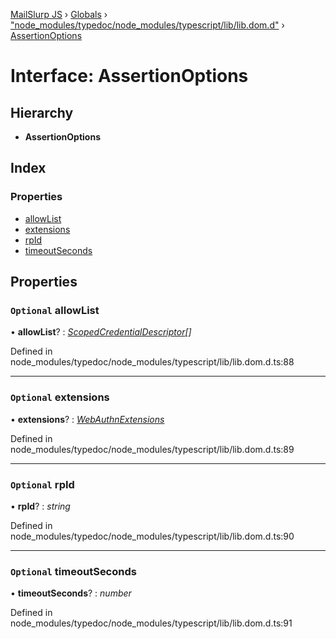 [MailSlurp JS](../README.md) › [Globals](../globals.md) › ["node_modules/typedoc/node_modules/typescript/lib/lib.dom.d"](../modules/_node_modules_typedoc_node_modules_typescript_lib_lib_dom_d_.md) › [AssertionOptions](_node_modules_typedoc_node_modules_typescript_lib_lib_dom_d_.assertionoptions.md)

# Interface: AssertionOptions

## Hierarchy

* **AssertionOptions**

## Index

### Properties

* [allowList](_node_modules_typedoc_node_modules_typescript_lib_lib_dom_d_.assertionoptions.md#optional-allowlist)
* [extensions](_node_modules_typedoc_node_modules_typescript_lib_lib_dom_d_.assertionoptions.md#optional-extensions)
* [rpId](_node_modules_typedoc_node_modules_typescript_lib_lib_dom_d_.assertionoptions.md#optional-rpid)
* [timeoutSeconds](_node_modules_typedoc_node_modules_typescript_lib_lib_dom_d_.assertionoptions.md#optional-timeoutseconds)

## Properties

### `Optional` allowList

• **allowList**? : *[ScopedCredentialDescriptor](_node_modules_typedoc_node_modules_typescript_lib_lib_dom_d_.scopedcredentialdescriptor.md)[]*

Defined in node_modules/typedoc/node_modules/typescript/lib/lib.dom.d.ts:88

___

### `Optional` extensions

• **extensions**? : *[WebAuthnExtensions](_node_modules_typedoc_node_modules_typescript_lib_lib_dom_d_.webauthnextensions.md)*

Defined in node_modules/typedoc/node_modules/typescript/lib/lib.dom.d.ts:89

___

### `Optional` rpId

• **rpId**? : *string*

Defined in node_modules/typedoc/node_modules/typescript/lib/lib.dom.d.ts:90

___

### `Optional` timeoutSeconds

• **timeoutSeconds**? : *number*

Defined in node_modules/typedoc/node_modules/typescript/lib/lib.dom.d.ts:91
